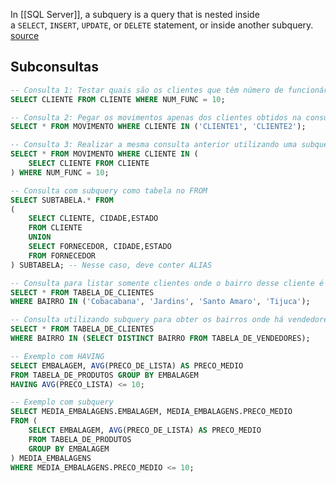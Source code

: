 In [[SQL Server]], a subquery is a query that is nested inside a `SELECT`, `INSERT`, `UPDATE`, or `DELETE` statement, or inside another subquery. [source](https://learn.microsoft.com/en-us/sql/relational-databases/performance/subqueries?view=sql-server-ver16)

## Subconsultas

```sql
-- Consulta 1: Testar quais são os clientes que têm número de funcionários igual a 10
SELECT CLIENTE FROM CLIENTE WHERE NUM_FUNC = 10;

-- Consulta 2: Pegar os movimentos apenas dos clientes obtidos na consulta anterior
SELECT * FROM MOVIMENTO WHERE CLIENTE IN ('CLIENTE1', 'CLIENTE2');

-- Consulta 3: Realizar a mesma consulta anterior utilizando uma subquery
SELECT * FROM MOVIMENTO WHERE CLIENTE IN (
    SELECT CLIENTE FROM CLIENTE
) WHERE NUM_FUNC = 10;

-- Consulta com subquery como tabela no FROM
SELECT SUBTABELA.* FROM 
(
    SELECT CLIENTE, CIDADE,ESTADO
    FROM CLIENTE
    UNION
    SELECT FORNECEDOR, CIDADE,ESTADO
    FROM FORNECEDOR
) SUBTABELA; -- Nesse caso, deve conter ALIAS

-- Consulta para listar somente clientes onde o bairro desse cliente é onde há vendedores
SELECT * FROM TABELA_DE_CLIENTES 
WHERE BAIRRO IN ('Cobacabana', 'Jardins', 'Santo Amaro', 'Tijuca');

-- Consulta utilizando subquery para obter os bairros onde há vendedores e filtrar os clientes
SELECT * FROM TABELA_DE_CLIENTES 
WHERE BAIRRO IN (SELECT DISTINCT BAIRRO FROM TABELA_DE_VENDEDORES);
```

```sql
-- Exemplo com HAVING
SELECT EMBALAGEM, AVG(PRECO_DE_LISTA) AS PRECO_MEDIO 
FROM TABELA_DE_PRODUTOS GROUP BY EMBALAGEM 
HAVING AVG(PRECO_LISTA) <= 10;

-- Exemplo com subquery
SELECT MEDIA_EMBALAGENS.EMBALAGEM, MEDIA_EMBALAGENS.PRECO_MEDIO
FROM (
    SELECT EMBALAGEM, AVG(PRECO_DE_LISTA) AS PRECO_MEDIO
    FROM TABELA_DE_PRODUTOS
    GROUP BY EMBALAGEM
) MEDIA_EMBALAGENS
WHERE MEDIA_EMBALAGENS.PRECO_MEDIO <= 10;
```